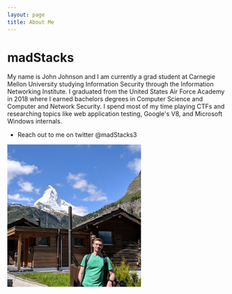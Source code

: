 ```yaml
---
layout: page
title: About Me
---
```


# madStacks

My name is John Johnson and I am currently a grad student at Carnegie Mellon University studying Information Security through the Information Networking Institute. I graduated from the United States Air Force Academy in 2018 where I earned bachelors degrees in Computer Science and Computer and Network Security. I spend most of my time playing CTFs and researching topics like web application testing, Google's V8, and Microsoft Windows internals.

* Reach out to me on twitter @madStacks3

![](https://raw.githubusercontent.com/m4dSt4cks/m4dst4cks.github.io/master/public/img/me.jpg)
